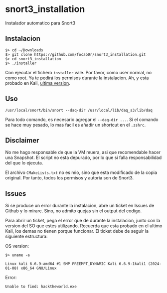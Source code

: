 # snort3_installation

Instalador automatico para Snort3

## Instalacion

```
$> cd ~/Downloads
$> git clone https://github.com/focab0r/snort3_installation.git
$> cd snort3_installation
$> ./installer
```

Con ejecutar el fichero `installer` vale. Por favor, como user normal, no como root. Ya te pedirá los permisos durante la instalacion. Ah, y esta probado en Kali, [ultima version](https://cdimage.kali.org/kali-2024.1/kali-linux-2024.1-virtualbox-amd64.7z). 

## Uso ##

```
/usr/local/snort/bin/snort --daq-dir /usr/local/lib/daq_s3/lib/daq 
```
Para todo comando, es necesario agregar el `--daq-dir ...`. Si el comando se hace muy pesado, lo mas facil es añadir un shortcut en el `.zshrc`.
## Disclaimer ##

No me hago responsable de que la VM muera, asi que recomendable hacer una Snapshot. El script no esta depurado, por lo que si falla responsabilidad del que lo ejecuta.

El archivo `CMakeLists.txt` no es mio, sino que esta modificado de la copia original. Por tanto, todos los permisos y autoria son de Snort3.

## Issues ##

Si se produce un error durante la instalacion, abre un ticket en Issues de Github y lo mirare. Sino, no admito quejas sin el output del codigo.

Para abrir un ticket, pega el error que de durante la instalacion, junto con la version del SO que estes utilizando. Recuerda que esta probado en el ultimo Kali, los demas no tienen porque funcionar. El ticket debe de seguir la siguiente estructura:

OS version:
```
$> uname -a    

Linux kali 6.6.9-amd64 #1 SMP PREEMPT_DYNAMIC Kali 6.6.9-1kali1 (2024-01-08) x86_64 GNU/Linux
```
Error:
```
Unable to find: hacktheworld.exe
```
